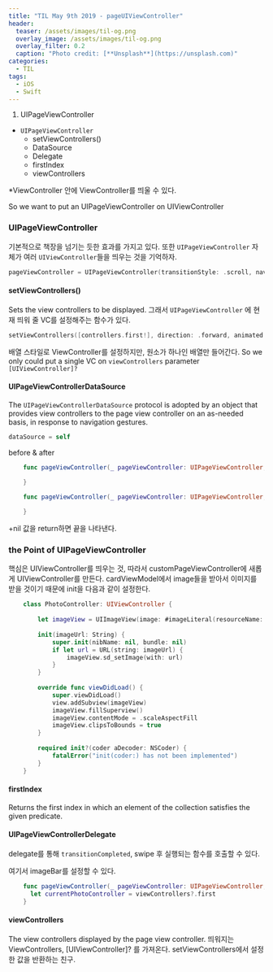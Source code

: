 ```yaml
---
title: "TIL May 9th 2019 - pageUIViewController"
header:
  teaser: /assets/images/til-og.png
  overlay_image: /assets/images/til-og.png
  overlay_filter: 0.2
  caption: "Photo credit: [**Unsplash**](https://unsplash.com)"
categories:
  - TIL
tags:
  - iOS
  - Swift
---
```




1. UIPageViewController



- `UIPageViewController`
  - setViewControllers()
  - DataSource
  - Delegate
  - firstIndex
  - viewControllers



*ViewController 안에 ViewController를 띄울 수 있다.

So we want to put an UIPageViewController on UIViewController



### UIPageViewController

기본적으로 책장을 넘기는 듯한 효과를 가지고 있다. 또한 `UIPageViewController` 자체가 여러 `UIViewController`들을 띄우는 것을 기억하자.

```swift
pageViewController = UIPageViewController(transitionStyle: .scroll, navigationOrientation: .horizontal)
```



#### setViewControllers()

Sets the view controllers to be displayed. 
그래서 `UIPageViewController` 에 현재 띄워 줄 VC를 설정해주는 함수가 있다.

```swift
setViewControllers([controllers.first!], direction: .forward, animated: false)
```

배열 스타일로 ViewController를 설정하지만, 원소가 하나인 배열만 들어간다.
So we only could put a single VC on `viewControllers` parameter `[UIViewController]?` 



#### UIPageViewControllerDataSource

The `UIPageViewControllerDataSource` protocol is adopted by an object that provides view controllers to the page view controller on an as-needed basis, in response to navigation gestures.

```swift
dataSource = self
```



before & after

```swift
    func pageViewController(_ pageViewController: UIPageViewController, viewControllerAfter viewController: UIViewController) -> UIViewController? {

    }
    
    func pageViewController(_ pageViewController: UIPageViewController, viewControllerBefore viewController: UIViewController) -> UIViewController? {

    }
```



+nil 값을 return하면 끝을 나타낸다.



### the Point of UIPageViewController

핵심은 UIViewController를 띄우는 것, 따라서 customPageViewController에 새롭게 UIViewController를 만든다.
cardViewModel에서 image들을 받아서 이미지를 받을 것이기 때문에 init을 다음과 같이 설정한다.

```swift
    class PhotoController: UIViewController {
        
        let imageView = UIImageView(image: #imageLiteral(resourceName: "ms1"))
        
        init(imageUrl: String) {
            super.init(nibName: nil, bundle: nil)
            if let url = URL(string: imageUrl) {
                imageView.sd_setImage(with: url)
            }
        }
        
        override func viewDidLoad() {
            super.viewDidLoad()
            view.addSubview(imageView)
            imageView.fillSuperview()
            imageView.contentMode = .scaleAspectFill
            imageView.clipsToBounds = true
        }
        
        required init?(coder aDecoder: NSCoder) {
            fatalError("init(coder:) has not been implemented")
        }
    }
```



#### firstIndex

Returns the first index in which an element of the collection satisfies the given predicate.



#### UIPageViewControllerDelegate

delegate를 통해 `transitionCompleted`, swipe 후 실행되는 함수를 호출할 수 있다.

여기서 imageBar를 설정할 수 있다.

```swift
    func pageViewController(_ pageViewController: UIPageViewController, didFinishAnimating finished: Bool, previousViewControllers: [UIViewController], transitionCompleted completed: Bool) {
      let currentPhotoController = viewControllers?.first
    }
```



#### viewControllers

The view controllers displayed by the page view controller.
띄워지는 ViewControllers, [UIViewController]? 를 가져온다. setViewControllers에서 설정한 값을 반환하는 친구.

